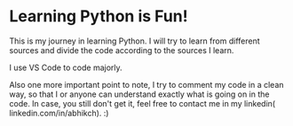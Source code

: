 # Learning Python is Fun!

This is my journey in learning Python. I will try to learn from different sources and divide the code according to the
sources I learn.

I use VS Code to code majorly.

Also one more important point to note, I try to comment my code in a clean way, so that I or anyone can understand
exactly what is going on in the code. In case, you still don't get it, feel free to contact me in my linkedin(
linkedin.com/in/abhikch). :) 